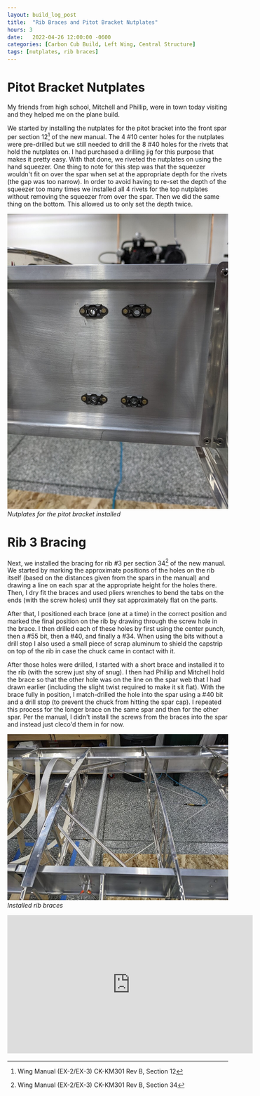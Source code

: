 ```yaml
---
layout: build_log_post
title:  "Rib Braces and Pitot Bracket Nutplates"
hours: 3
date:   2022-04-26 12:00:00 -0600
categories: [Carbon Cub Build, Left Wing, Central Structure]
tags: [nutplates, rib braces]
---
```


# Pitot Bracket Nutplates

My friends from high school, Mitchell and Phillip, were in town today visiting and they helped me on the plane build.

We started by installing the nutplates for the pitot bracket into the front spar per section 12[^section-12-ref] of the new manual. The 4 #10 center holes for the nutplates were pre-drilled but we still needed to drill the 8 #40 holes for the rivets that hold the nutplates on. I had purchased a drilling jig for this purpose that makes it pretty easy. With that done, we riveted the nutplates on using the hand squeezer. One thing to note for this step was that the squeezer wouldn't fit on over the spar when set at the appropriate depth for the rivets (the gap was too narrow). In order to avoid having to re-set the depth of the squeezer too many times we installed all 4 rivets for the top nutplates without removing the squeezer from over the spar. Then we did the same thing on the bottom. This allowed us to only set the depth twice.

![Desktop View](/assets/img/posts/2022/2022-04-26-rib-braces/pitot_bracket_nutplates.jpg)
_Nutplates for the pitot bracket installed_

# Rib 3 Bracing

Next, we installed the bracing for rib #3 per section 34[^section-34-ref] of the new manual. We started by marking the approximate positions of the holes on the rib itself (based on the distances given from the spars in the manual) and drawing a line on each spar at the appropriate height for the holes there. Then, I dry fit the braces and used pliers wrenches to bend the tabs on the ends (with the screw holes) until they sat approximately flat on the parts.

After that, I positioned each brace (one at a time) in the correct position and marked the final position on the rib by drawing through the screw hole in the brace. I then drilled each of these holes by first using the center punch, then a #55 bit, then a #40, and finally a #34. When using the bits without a drill stop I also used a small piece of scrap aluminum to shield the capstrip on top of the rib in case the chuck came in contact with it.

After those holes were drilled, I started with a short brace and installed it to the rib (with the screw just shy of snug). I then had Phillip and Mitchell hold the brace so that the other hole was on the line on the spar web that I had drawn earlier (including the slight twist required to make it sit flat). With the brace fully in position, I match-drilled the hole into the spar using a #40 bit and a drill stop (to prevent the chuck from hitting the spar cap). I repeated this process for the longer brace on the same spar and then for the other spar. Per the manual, I didn't install the screws from the braces into the spar and instead just cleco'd them in for now.

![Desktop View](/assets/img/posts/2022/2022-04-26-rib-braces/installed_braces.jpg)
_Installed rib braces_

<iframe width="560" height="315" src="https://www.youtube.com/embed/Bd1IoFRK18Q" title="YouTube video player" frameborder="0" allow="accelerometer; autoplay; clipboard-write; encrypted-media; gyroscope; picture-in-picture" allowfullscreen></iframe>

[^section-12-ref]: Wing Manual (EX-2/EX-3) CK-KM301 Rev B, Section 12
[^section-34-ref]: Wing Manual (EX-2/EX-3) CK-KM301 Rev B, Section 34